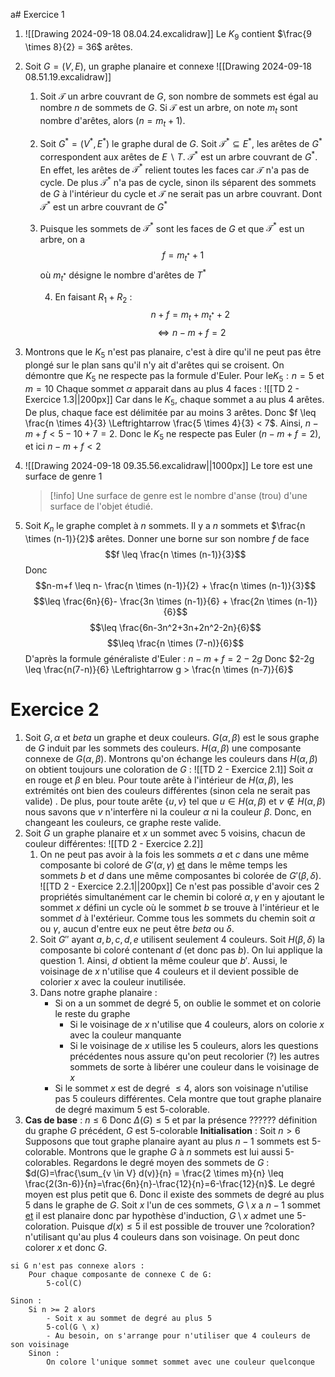 a# Exercice 1

1.  ![[Drawing 2024-09-18 08.04.24.excalidraw]]
   Le $K_9$ contient $\frac{9 \times 8}{2} = 36$ arêtes.

2. Soit $G=(V,E)$, un graphe planaire et connexe
   ![[Drawing 2024-09-18 08.51.19.excalidraw]]
	1. Soit $\mathcal{T}$ un arbre couvrant de $G$, son nombre de sommets est égal au nombre $n$ de sommets de $G$. Si $\mathcal{T}$ est un arbre, on note $m_{t}$ sont nombre d'arêtes, alors ($n=m_{t} +1$).
	2. Soit $G^{*} = (V^{*}, E^{*})$ le graphe dural de $G$. Soit $\mathcal{T}^{*} \subseteq E^{*}$, les arêtes de $G^{*}$ correspondent aux arêtes de $E \backslash T$.
	   $\mathcal{T}^*$ est un arbre couvrant de $G^*$. En effet, les arêtes de $\mathcal{T}^*$ relient toutes les faces car $\mathcal{T}$ n'a pas de cycle. De plus $\mathcal{T}^*$ n'a pas de cycle, sinon ils séparent des sommets de $G$ à l'intérieur du cycle et $\mathcal{T}$ ne serait pas un arbre couvrant. Dont $\mathcal{T}^*$ est un arbre couvrant de $G^*$ 
	3. Puisque les sommets de $\mathcal{T}^*$ sont les faces de $G$ et que $\mathcal{T}^*$ est un arbre, on a $$f=m_{t^{*}}+1$$
	   où $m_{t^{*}}$ désigne le nombre d'arêtes de $T^{*}$
	   
	   4. En faisant $R_{1}+R_{2}$ :
	   $$n+f=m_{t}+m_{t^{*}}+2$$$$\Leftrightarrow n - m + f = 2$$
3. Montrons que le $K_5$ n'est pas planaire, c'est à dire qu'il ne peut pas être plongé sur le plan sans qu'il n'y ait d'arêtes qui se croisent. On démontre que $K_{5}$ ne respecte pas la formule d'Euler.
   Pour le$K_{5} : n=5$ et $m=10$
   Chaque sommet $\alpha$ apparait dans au plus $4$ faces : 
   ![[TD 2 - Exercice 1.3||200px]]
   Car dans le $K_{5}$, chaque sommet a au plus $4$ arêtes.
   De plus, chaque face est délimitée par au moins $3$ arêtes.
   Donc $f \leq \frac{n \times 4}{3} \Leftrightarrow \frac{5 \times 4}{3} < 7$.
   Ainsi, $n - m + f < 5 - 10 + 7 = 2$.
   Donc le $K_5$ ne respecte pas Euler ($n - m + f = 2$), et ici $n-m+f<2$
4. ![[Drawing 2024-09-18 09.35.56.excalidraw||1000px]]
   Le tore est une surface de genre $1$ 
   >[!info] 
   >Une surface de genre est le nombre d'anse (trou) d'une surface de l'objet étudié.
      
5. Soit $K_{n}$ le graphe complet à $n$ sommets. Il y a $n$ sommets et $\frac{n \times (n-1)}{2}$ arêtes.
   Donner une borne sur son nombre $f$ de face 
   $$f \leq \frac{n \times (n-1)}{3}$$
   Donc $$n-m+f \leq n- \frac{n \times (n-1)}{2} + \frac{n \times (n-1)}{3}$$
   $$\leq \frac{6n}{6}- \frac{3n \times (n-1)}{6} + \frac{2n \times (n-1)}{6}$$
   $$\leq \frac{6n-3n^2+3n+2n^2-2n}{6}$$
   $$\leq \frac{n \times (7-n)}{6}$$
   D'après la formule généraliste d'Euler : $n-m+f=2-2g$
   Donc $2-2g \leq \frac{n(7-n)}{6} \Leftrightarrow g > \frac{n \times (n-7)}{6}$
   

# Exercice 2

1. Soit $G, \alpha$ et $beta$ un graphe et deux couleurs. $G(\alpha, \beta)$ est le sous graphe de $G$ induit par les sommets des couleurs. $H(\alpha, \beta)$ une composante connexe de $G(\alpha, \beta)$.
   Montrons qu'on échange les couleurs dans $H(\alpha, \beta)$ on obtient toujours une coloration de $G$ : 
   ![[TD 2 - Exercice 2.1]]
   Soit $\alpha$ en rouge et $\beta$ en bleu.
   Pour toute arête à l'intérieur de $H(\alpha, \beta)$, les extrémités ont bien des couleurs différentes (sinon cela ne serait pas valide) . De plus, pour toute arête $\{u,v\}$ tel que $u \in H(\alpha, \beta)$ et $v \notin H(\alpha, \beta)$ nous savons que $v$ n'interfère ni la couleur $\alpha$ ni la couleur $\beta$. Donc, en changeant les couleurs, ce graphe reste valide.
2. Soit $G$ un graphe planaire et $x$ un sommet avec 5 voisins, chacun de couleur différentes:
   ![[TD 2 - Exercice 2.2]]
	1. On ne peut pas avoir à la fois les sommets $a$ et $c$ dans une même composante bi coloré de $G'(\alpha, \gamma )$ <u>et</u> dans le même temps les sommets $b$ et $d$ dans une même composantes bi colorée de $G'(\beta, \delta)$.
	   ![[TD 2 - Exercice 2.2.1||200px]]
	   Ce n'est pas possible d'avoir ces 2 propriétés simultanément car le chemin bi coloré $\alpha, \gamma$ en y ajoutant le sommet $x$ défini un cycle où le sommet $b$ se trouve à l'intérieur et le sommet $d$ à l'extérieur. Comme tous les sommets du chemin soit $\alpha$ ou $\gamma$, aucun d'entre eux ne peut être $beta$ ou $\delta$.
	2. Soit $G''$ ayant $a,b,c,d,e$ utilisent seulement 4 couleurs.
	   Soit $H(\beta, \delta)$ la composante bi coloré contenant $d$ (et donc pas $b$). On lui applique la question $1$. Ainsi, $d$ obtient la même couleur que $b'$.
	   Aussi, le voisinage de $x$ n'utilise que 4 couleurs et il devient possible de colorier $x$ avec la couleur inutilisée. 
	3. Dans notre graphe planaire : 
		- Si on a un sommet de degré $5$, on oublie le sommet et on colorie le reste du graphe
			- Si le voisinage de $x$ n'utilise que $4$ couleurs, alors on colorie $x$ avec la couleur manquante
			- Si le voisinage de $x$ utilise les $5$ couleurs, alors les questions précédentes nous assure qu'on peut recolorier (?) les autres sommets de sorte à libérer une couleur dans le voisinage de $x$
		- Si le sommet $x$ est de degré $\leq 4$, alors son voisinage n'utilise pas 5 couleurs différentes. Cela montre que tout graphe planaire de degré maximum $5$ est 5-colorable.
3. 
   __Cas de base__ : $n \leq 6$
	   Donc $\Delta(G)\leq 5$ et par la présence ??????
	   définition du graphe $G$ précédent, $G$ est 5-colorable
	__Initialisation__ : Soit $n > 6$
		Supposons que tout graphe planaire ayant au plus $n-1$ sommets est 5-colorable.
		Montrons que le graphe $G$ à $n$ sommets est lui aussi 5-colorables.
		Regardons le degré moyen des sommets de $G$ :
		$d(G)=\frac{\sum_{v \in V} d(v)}{n} = \frac{2 \times m}{n} \leq \frac{2(3n-6)}{n}=\frac{6n}{n}-\frac{12}{n}=6-\frac{12}{n}$. Le degré moyen est plus petit que $6$.
		Donc il existe des sommets de degré au plus $5$ dans le graphe de $G$.
		Soit $x$ l'un de ces sommets, $G \setminus x$ a $n-1$ sommet <u>et</u> il est planaire donc par hypothèse d'induction, $G \setminus x$ admet une 5-coloration.
		Puisque $d(x) \leq 5$ il est possible de trouver une ?coloration? n'utilisant qu'au plus 4 couleurs dans son voisinage. 
		On peut donc colorer $x$ et donc $G$.

```
si G n'est pas connexe alors :
	Pour chaque composante de connexe C de G:
		5-col(C)

Sinon :
	Si n >= 2 alors
		- Soit x au sommet de degré au plus 5
		5-col(G \ x)
		- Au besoin, on s'arrange pour n'utiliser que 4 couleurs de son voisinage
	Sinon :
		On colore l'unique sommet sommet avec une couleur quelconque
```